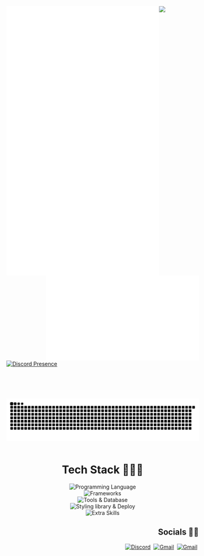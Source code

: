 <!--LuluW Profile-->

<!--Metrics-->

[<img align="left" width="400" alt="General Metrics" src="assets/general.svg">](#)
[<img align="right" width="400" alt="Achievements" src="assets/achievements.svg">](#)

<!--Stats-->

[<img  width="400px" src="https://github-readme-streak-stats.herokuapp.com/?user=Phuyalgaurav&theme=dark&hide_border=true"/>](#)

[![Discord Presence](https://lanyard.cnrad.dev/api/572936387473440768)](https://discord.com/users/572936387473440768)

<br>
<br>
<br>
<br>

<div align="center">
<picture>
  <source media="(prefers-color-scheme: dark)" srcset="https://raw.githubusercontent.com/phuyalgaurav/phuyalgaurav/output/github-contribution-grid-snake-dark.svg">
  <source media="(prefers-color-scheme: light)" srcset="https://raw.githubusercontent.com/phuyalgaurav/phuyalgaurav/output/github-contribution-grid-snake.svg">
  <img alt="github contribution grid snake animation" src="https://raw.githubusercontent.com/phuyalgaurav/phuyalgaurav/output/github-contribution-grid-snake.svg">
</picture>
</div>
<br>
<div align="center">

<h1>Tech Stack 🚀👩‍🚀</h1>

<img src="https://skillicons.dev/icons?i=py" alt="Programming Language"  height="90"/> </br>
<img src="https://skillicons.dev/icons?i=django,fastapi" alt="Frameworks" height="70"/> </br>
<img src="https://skillicons.dev/icons?i=git,github,vscode" alt="Tools & Database" height="60"/> </br>
<img src="https://skillicons.dev/icons?i=redux,arch,mysql,mongodb,react" alt="Styling library & Deploy" height="50"/> </br>
<img src="https://skillicons.dev/icons?i=docker,bootstrap,tailwind,htmx,css,c" alt="Extra Skills" height="45"/> </br>

</div>

<div align="right">
  
## Socials :rocket::star2:
[![Discord](https://skillicons.dev/icons?i=discord)](https://discordapp.com/users/572936387473440768)&nbsp;
[![Gmail](https://skillicons.dev/icons?i=gmail)](mailto:phuyalgaurav90@gmail.com)&nbsp;
[![Gmail](https://skillicons.dev/icons?i=instagram)](https://instagram.com/phuyalgaurav90)&nbsp;
</div>
